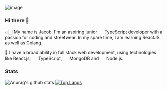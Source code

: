 ![image](https://github.com/freekmurze/freekmurze/blob/master/dino.gif)

### Hi there 👋

👉🏻 My name is Jacob. I'm an aspiring junior <img src="https://img.icons8.com/color/48/000000/typescript.png" height="16px" /> TypeScript developer with a passion for coding and streetwear. In my spare time, I am learning ReactJS as well as Golang.

🌈 I have a broad ability in full stack web development, using technologies like React.js, <img src="https://img.icons8.com/color/48/000000/typescript.png" height="16px" /> TypeScript, <img src="https://img.icons8.com/color/48/000000/mongodb.png" height="16px" /> MongoDB and <img src="https://img.icons8.com/color/48/000000/nodejs.png" height="16px" /> Node.js.

### Stats

![Anurag's github stats](https://github-readme-stats.vercel.app/api?username=jacobduncan00&show_icons=true) [![Top Langs](https://github-readme-stats.vercel.app/api/top-langs/?username=jacobduncan00&layout=compact)](https://github.com/anuraghazra/github-readme-stats)
